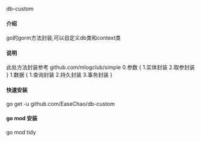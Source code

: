 db-custom 

#### 介绍
go的gorm方法封装,可以自定义db类和context类

#### 说明
此处方法封装参考 github.com/mlogclub/simple 
0.参数 { 1.实体封装 2.取参封装 } 
1.数据 { 1.查询封装 2.持久封装 3.事务封装 }

#### 快速安装
go get -u github.com/EaseChao/db-custom

#### go mod 安装
go mod tidy